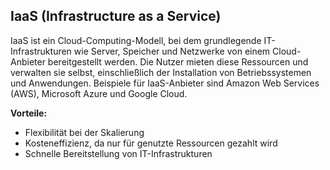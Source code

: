 ## IaaS (Infrastructure as a Service)

IaaS ist ein Cloud-Computing-Modell, bei dem grundlegende IT-Infrastrukturen wie Server, Speicher und Netzwerke von einem Cloud-Anbieter bereitgestellt werden. Die Nutzer mieten diese Ressourcen und verwalten sie selbst, einschließlich der Installation von Betriebssystemen und Anwendungen. Beispiele für IaaS-Anbieter sind Amazon Web Services (AWS), Microsoft Azure und Google Cloud.

**Vorteile:**
- Flexibilität bei der Skalierung
- Kosteneffizienz, da nur für genutzte Ressourcen gezahlt wird
- Schnelle Bereitstellung von IT-Infrastrukturen
